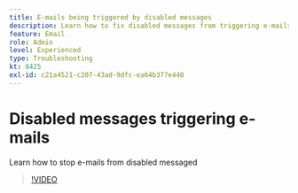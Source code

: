 ```yaml
---
title: E-mails being triggered by disabled messages
description: Learn how to fix disabled messages from triggering e-mails
feature: Email
role: Admin
level: Experienced
type: Troubleshooting
kt: 8425
exl-id: c21a4521-c207-43ad-9dfc-ea64b377e440
---
```

# Disabled messages triggering e-mails

Learn how to stop e-mails from disabled messaged
>[!VIDEO](https://video.tv.adobe.com/v/335981?quality=12&learn=on)
